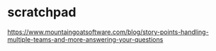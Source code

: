 # scratchpad


https://www.mountaingoatsoftware.com/blog/story-points-handling-multiple-teams-and-more-answering-your-questions
